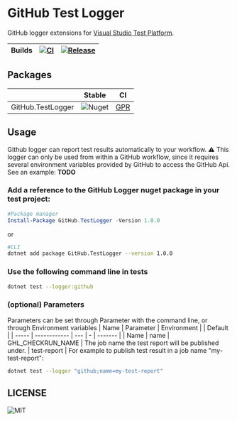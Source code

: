 # GitHub Test Logger
GitHub logger extensions for [Visual Studio Test Platform](https://gtihub.com/microsoft/vstest).

 |Builds | [![CI](https://github.com/dogguts/githubtestlogger/workflows/CI/badge.svg)](https://github.com/dogguts/githubtestlogger/workflows/CI) | [![Release](https://github.com/dogguts/githubtestlogger/workflows/Release/badge.svg)](https://github.com/dogguts/githubtestlogger/workflows/Release)
| ----- | ----- | ----- | 

## Packages
|   |  Stable   |   CI |
| - | -------------- | -------------- | 
| GitHub.TestLogger | ![Nuget](https://img.shields.io/nuget/v/GitHub.TestLogger?logoColor=%20) | [GPR](https://github.com/dogguts/githubtestlogger/packages/297979) |

## Usage
Github logger can report test results automatically to your workflow. 
:warning: This logger can only be used from within a GitHub workflow, since it requires several environment variables provided by GitHub to access the GitHub Api.
See an example: **TODO**

### Add a reference to the GitHub Logger nuget package in your test project:
```Powershell
#Package manager
Install-Package GitHub.TestLogger -Version 1.0.0
```
or
```sh
#CLI
dotnet add package GitHub.TestLogger --version 1.0.0
```
### Use the following command line in tests
```sh
dotnet test --logger:github
```

### (optional) Parameters 
Parameters can be set through Parameter with the command line, or through Environment variables
| Name  |  Parameter   | Environment |   | Default |
| ----- | ------------ | --- | - | ------- |
| Name  | name         | GHL_CHECKRUN_NAME | The job name the test report will be published under. | test-report |
For example to publish test result in a job name "my-test-report":
```sh
dotnet test --logger "github;name=my-test-report"
```

## LICENSE
![MIT](https://img.shields.io/github/license/dogguts/githubtestlogger)
